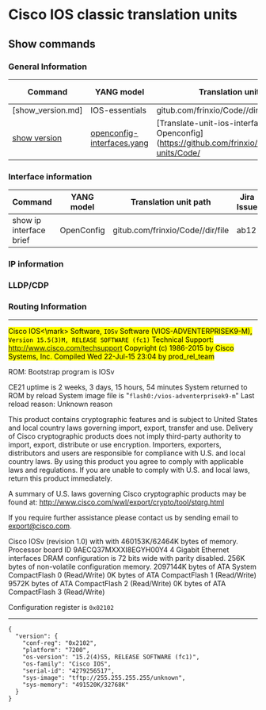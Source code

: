 # Cisco IOS classic translation units

## Show commands

### General Information

| Command        | YANG model | Translation unit | Jira Issue | 
| -------------- |------------| --------------------- | ---------- |
| [show_version.md]  | IOS-essentials  | gitub.com/frinxio/Code//dir/file01 | xy11 |
| [show version](show_version.md)  | [openconfig-interfaces.yang](https://github.com/openconfig/public/blob/master/release/models/interfaces/openconfig-interfaces.yang)  | [Translate-unit-ios-interfaces-Openconfig](https://github.com/frinxio/translation-units/Code/ | xy11 |

### Interface information

| Command        | YANG model | Translation unit path | Jira Issue | 
| -------------- |------------| --------------------- | ---------- |
| show ip interface brief  | OpenConfig  | gitub.com/frinxio/Code//dir/file | ab12 |

### IP information

### LLDP/CDP

### Routing Information

---

<mark>Cisco IOS<\mark> Software, `IOSv` Software (VIOS-ADVENTERPRISEK9-M), `Version 15.5(3)M, RELEASE SOFTWARE (fc1)`
Technical Support: http://www.cisco.com/techsupport
Copyright (c) 1986-2015 by Cisco Systems, Inc.
Compiled Wed 22-Jul-15 23:04 by prod_rel_team


ROM: Bootstrap program is IOSv

CE21 uptime is 2 weeks, 3 days, 15 hours, 54 minutes
System returned to ROM by reload
System image file is "`flash0:/vios-adventerprisek9-m`"
Last reload reason: Unknown reason



This product contains cryptographic features and is subject to United
States and local country laws governing import, export, transfer and
use. Delivery of Cisco cryptographic products does not imply
third-party authority to import, export, distribute or use encryption.
Importers, exporters, distributors and users are responsible for
compliance with U.S. and local country laws. By using this product you
agree to comply with applicable laws and regulations. If you are unable
to comply with U.S. and local laws, return this product immediately.

A summary of U.S. laws governing Cisco cryptographic products may be found at:
http://www.cisco.com/wwl/export/crypto/tool/stqrg.html

If you require further assistance please contact us by sending email to
export@cisco.com.

Cisco IOSv (revision 1.0) with  with 460153K/62464K bytes of memory.
Processor board ID 9AECQ37MXXXI8EGYH00Y4
4 Gigabit Ethernet interfaces
DRAM configuration is 72 bits wide with parity disabled.
256K bytes of non-volatile configuration memory.
2097144K bytes of ATA System CompactFlash 0 (Read/Write)
0K bytes of ATA CompactFlash 1 (Read/Write)
9572K bytes of ATA CompactFlash 2 (Read/Write)
0K bytes of ATA CompactFlash 3 (Read/Write)

Configuration register is `0x02102`

---
```
{
  "version": {
    "conf-reg": "0x2102",
    "platform": "7200",
    "os-version": "15.2(4)S5, RELEASE SOFTWARE (fc1)",
    "os-family": "Cisco IOS",
    "serial-id": "4279256517",
    "sys-image": "tftp://255.255.255.255/unknown",
    "sys-memory": "491520K/32768K"
  }
}
```





 
